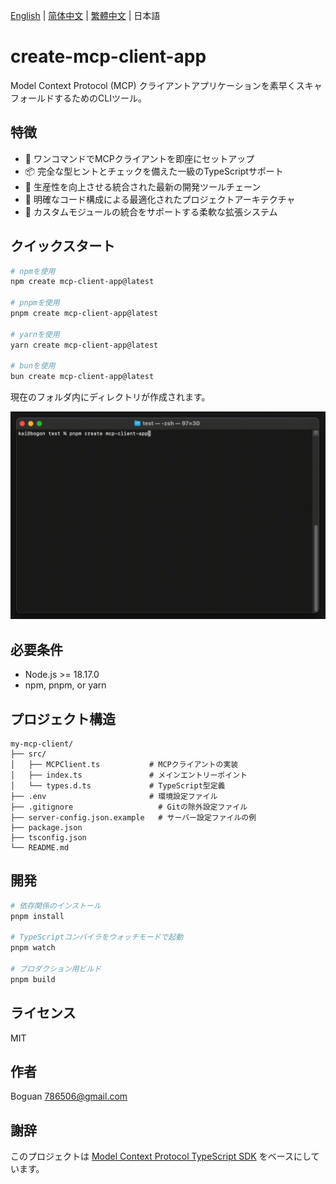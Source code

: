 [English](../README.md) | [简体中文](README_zh-CN.md) | [繁體中文](README_zh-TW.md) | 日本語

# create-mcp-client-app

Model Context Protocol (MCP) クライアントアプリケーションを素早くスキャフォールドするためのCLIツール。

## 特徴

- 🚀 ワンコマンドでMCPクライアントを即座にセットアップ
- 📦 完全な型ヒントとチェックを備えた一級のTypeScriptサポート
- 🔧 生産性を向上させる統合された最新の開発ツールチェーン
- 📝 明確なコード構成による最適化されたプロジェクトアーキテクチャ
- 🎯 カスタムモジュールの統合をサポートする柔軟な拡張システム

## クイックスタート

```bash
# npmを使用
npm create mcp-client-app@latest

# pnpmを使用
pnpm create mcp-client-app@latest

# yarnを使用
yarn create mcp-client-app@latest

# bunを使用
bun create mcp-client-app@latest
```

現在のフォルダ内にディレクトリが作成されます。

![Client Demo](https://raw.githubusercontent.com/boguan/create-mcp-app/main/packages/docs/client.gif)

## 必要条件

- Node.js >= 18.17.0
- npm, pnpm, or yarn

## プロジェクト構造

```
my-mcp-client/
├── src/
│   ├── MCPClient.ts           # MCPクライアントの実装
│   ├── index.ts               # メインエントリーポイント
│   └── types.d.ts             # TypeScript型定義
├── .env                       # 環境設定ファイル
├── .gitignore                   # Gitの除外設定ファイル
├── server-config.json.example   # サーバー設定ファイルの例
├── package.json
├── tsconfig.json
└── README.md
```

## 開発

```bash
# 依存関係のインストール
pnpm install

# TypeScriptコンパイラをウォッチモードで起動
pnpm watch

# プロダクション用ビルド
pnpm build
```

## ライセンス

MIT

## 作者

Boguan <786506@gmail.com>

## 謝辞

このプロジェクトは [Model Context Protocol TypeScript SDK](https://github.com/modelcontextprotocol/typescript-sdk) をベースにしています。